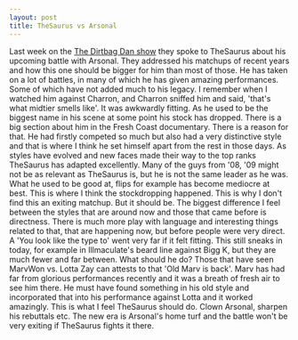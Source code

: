 ```yaml
---
layout: post
title: TheSaurus vs Arsonal
---
```


Last week on the [The Dirtbag Dan show](http://www.dirtbagdanshow.com/) they spoke to TheSaurus about his upcoming battle with Arsonal. They addressed his matchups of recent years and how this one should be bigger for him than most of those. 
He has taken on a lot of battles, in many of which he has given amazing performances. Some of which have not added much to his legacy. I remember when I watched him against Charron, and Charron sniffed him and said, 'that's what midtier smells like'. It was awkwardly fitting. As he used to be the biggest name in his scene at some point his stock has dropped.
There is a big section about him in the Fresh Coast documentary. There is a reason for that. He had firstly competed so much but also had a very distinctive style and that is where I think he set himself apart from the rest in those days.
As styles have evolved and new faces made their way to the top ranks TheSaurus has adapted excellently. Many of the guys from '08, '09 might not be as relevant as TheSaurus is, but he is not the same leader as he was. What he used to be good at, flips for example has become mediocre at best. This is where I think the stockdropping happened.
This is why I don't find this an exiting matchup.
But it should be.
The biggest difference I feel between the styles that are around now and those that came before is directness. There is much more play with language and interesting things related to that, that are happening now, but before people were very direct. A 'You look like the type to' went very far if it felt fitting. This still sneaks in today, for example in Illmaculate's beard line against Bigg K, but they are much fewer and far between.
What should he do?
Those that have seen MarvWon vs. Lotta Zay can attests to that 'Old Marv is back'. Marv has had far from glorious performances recently and it was a breath of fresh air to see him there. He must have found something in his old style and incorporated that into his performance against Lotta and it worked amazingly. This is what I feel TheSaurus should do. Clown Arsonal, sharpen his rebuttals etc. The new era is Arsonal's home turf and the battle won't be very exiting if TheSaurus fights it there.

